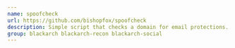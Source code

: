 ```yaml
---
name: spoofcheck
url: https://github.com/bishopfox/spoofcheck
description: Simple script that checks a domain for email protections.
group: blackarch blackarch-recon blackarch-social
---
```

